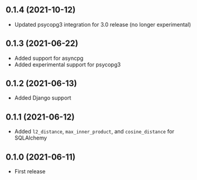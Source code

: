 ## 0.1.4 (2021-10-12)

- Updated psycopg3 integration for 3.0 release (no longer experimental)

## 0.1.3 (2021-06-22)

- Added support for asyncpg
- Added experimental support for psycopg3

## 0.1.2 (2021-06-13)

- Added Django support

## 0.1.1 (2021-06-12)

- Added `l2_distance`, `max_inner_product`, and `cosine_distance` for SQLAlchemy

## 0.1.0 (2021-06-11)

- First release
